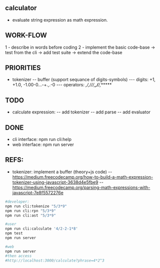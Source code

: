 calculator
---
- evaluate string expression as math expression.

WORK-FLOW
---------
1 - describe in words before coding
2 - implement the basic code-base -> test from the cli -> add test suite -> extend the code-base

PRIORITIES
----
- tokenizer 
-- buffer (support sequance of digits-symbols)
--- digits: +1, +1.0, -1.00-0...-+.,.-0
--- operators: *,/,///,**,/**/,******

TODO
---
- calculate expression:
-- add tokenizer
-- add parse 
-- add evaluator 

DONE
------
- cli interface: npm run cli:help
- web interface: npm run server

REFS:
-----
-  tokenizer: implement a buffer (theory+js code)
-- https://medium.freecodecamp.org/how-to-build-a-math-expression-tokenizer-using-javascript-3638d4e5fbe9
-- https://medium.freecodecamp.org/parsing-math-expressions-with-javascript-7e8f5572276e


```bash
#developer:
npm run cli:tokenize "5/3*9"
npm run cli:rpn "5/3*9"
npm run cli:ast "5/3*9"

#user
npm run cli:calculate '4/2-2-1*8'
npm test
npm run server

#web
npm run server
#then access
#http://localhost:3000/calculate?phrase=4*2^3
```
